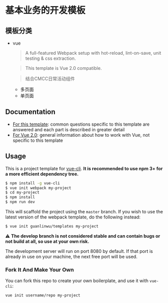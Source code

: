 # 基本业务的开发模板

## 模板分类
  - vue
    > A full-featured Webpack setup with hot-reload, lint-on-save, unit testing & css extraction.

    > This template is Vue 2.0 compatible.

    > 结合CMCC日常活动组件
    + 多页面
    + 单页面

## Documentation

- [For this template](http://vuejs-templates.github.io/webpack): common questions specific to this template are answered and each part is described in greater detail
- [For Vue 2.0](http://vuejs.org/guide/): general information about how to work with Vue, not specific to this template

## Usage

This is a project template for [vue-cli](https://github.com/vuejs/vue-cli). **It is recommended to use npm 3+ for a more efficient dependency tree.**

``` bash
$ npm install -g vue-cli
$ vue init webpack my-project
$ cd my-project
$ npm install
$ npm run dev
```

This will scaffold the project using the `master` branch. If you wish to use the latest version of the webpack template, do the following instead:

``` bash
$ vue init guanlinwu/templates my-project
```

:warning: **The develop branch is not considered stable and can contain bugs or not build at all, so use at your own risk.**

The development server will run on port 8080 by default. If that port is already in use on your machine, the next free port will be used.


### Fork It And Make Your Own

You can fork this repo to create your own boilerplate, and use it with `vue-cli`:

``` bash
vue init username/repo my-project
```
